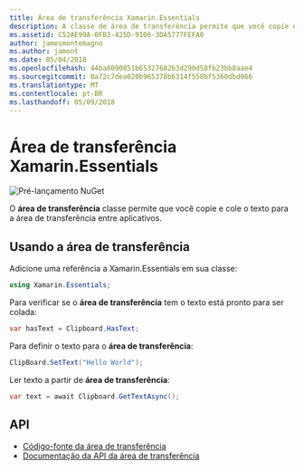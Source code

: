 ```yaml
---
title: Área de transferência Xamarin.Essentials
description: A classe de área de transferência permite que você copie e cole o texto para a área de transferência entre aplicativos.
ms.assetid: C52AE99A-0FB3-425D-9106-3DA5777FEFA0
author: jamesmontemagno
ms.author: jamont
ms.date: 05/04/2018
ms.openlocfilehash: 44ba8090851b65327682b3d290d58fb23bb8aae4
ms.sourcegitcommit: 0a72c7dea020b965378b6314f558bf5360dbd066
ms.translationtype: MT
ms.contentlocale: pt-BR
ms.lasthandoff: 05/09/2018
---
```

# <a name="xamarinessentials-clipboard"></a>Área de transferência Xamarin.Essentials

![Pré-lançamento NuGet](~/media/shared/pre-release.png)

O **área de transferência** classe permite que você copie e cole o texto para a área de transferência entre aplicativos.

## <a name="using-clipboard"></a>Usando a área de transferência

Adicione uma referência a Xamarin.Essentials em sua classe:

```csharp
using Xamarin.Essentials;
```

Para verificar se o **área de transferência** tem o texto está pronto para ser colada:

```csharp
var hasText = Clipboard.HasText;
```

Para definir o texto para o **área de transferência**:

```csharp
ClipBoard.SetText("Hello World");
```

Ler texto a partir de **área de transferência**:

```csharp
var text = await Clipboard.GetTextAsync();
```

## <a name="api"></a>API

- [Código-fonte da área de transferência](https://github.com/xamarin/Essentials/tree/master/Essentials/Clipboard)
- [Documentação da API da área de transferência](xref:Xamarin.Essentials.Clipboard)
